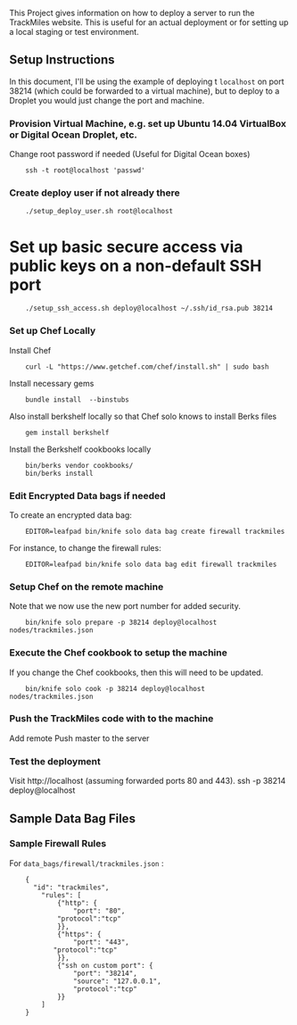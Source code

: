 This Project gives information on how to deploy a server to run the TrackMiles website.
This is useful for an actual deployment or for setting up a local staging or test environment.

## Setup Instructions

In this document, I'll be using the example of deploying t `localhost` on port 38214 (which could
be forwarded to a virtual machine), but to deploy to a Droplet you would just change the port and machine.

### Provision Virtual Machine, e.g. set up Ubuntu 14.04 VirtualBox or Digital Ocean Droplet, etc.
Change root password if needed (Useful for Digital Ocean boxes)

        ssh -t root@localhost 'passwd'

### Create deploy user if not already there

        ./setup_deploy_user.sh root@localhost

# Set up basic secure access via public keys on a non-default SSH port

        ./setup_ssh_access.sh deploy@localhost ~/.ssh/id_rsa.pub 38214

### Set up Chef Locally
Install Chef

        curl -L "https://www.getchef.com/chef/install.sh" | sudo bash

Install necessary gems

        bundle install  --binstubs

Also install berkshelf locally so that Chef solo knows to install Berks files

        gem install berkshelf

Install the Berkshelf cookbooks locally

        bin/berks vendor cookbooks/
        bin/berks install

### Edit Encrypted Data bags if needed

To create an encrypted data bag:

        EDITOR=leafpad bin/knife solo data bag create firewall trackmiles

For instance, to change the firewall rules:

        EDITOR=leafpad bin/knife solo data bag edit firewall trackmiles

### Setup Chef on the remote machine

Note that we now use the new port number for added security.

        bin/knife solo prepare -p 38214 deploy@localhost nodes/trackmiles.json

### Execute the Chef cookbook to setup the machine

If you change the Chef cookbooks, then this will need to be updated.

        bin/knife solo cook -p 38214 deploy@localhost nodes/trackmiles.json

### Push the TrackMiles code with to the machine

Add remote
Push master to the server

### Test the deployment

Visit http://localhost (assuming forwarded ports 80 and 443).
ssh -p 38214 deploy@localhost

## Sample Data Bag Files

### Sample Firewall Rules

For `data_bags/firewall/trackmiles.json` :

        {
          "id": "trackmiles",
            "rules": [
                {"http": {
                    "port": "80",
                "protocol":"tcp"
                }},
                {"https": {
                    "port": "443",
               "protocol":"tcp"
                }},
                {"ssh on custom port": {
                    "port": "38214",
                    "source": "127.0.0.1",
                    "protocol":"tcp"
                }}
            ]
        }
